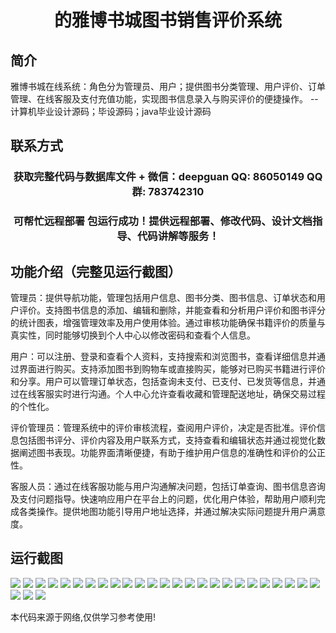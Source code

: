 <p><h1 align="center">的雅博书城图书销售评价系统</h1></p>

## 简介
雅博书城在线系统：角色分为管理员、用户；提供图书分类管理、用户评价、订单管理、在线客服及支付充值功能，实现图书信息录入与购买评价的便捷操作。    --计算机毕业设计源码；毕设源码；java毕业设计源码


## 联系方式
<p><h3 align="center">获取完整代码与数据库文件 + 微信：deepguan QQ: 86050149 QQ群: 783742310</h3></p>
<p><h3 align="center">可帮忙远程部署 包运行成功！提供远程部署、修改代码、设计文档指导、代码讲解等服务！</h3></p>

## 功能介绍（完整见运行截图）
管理员：提供导航功能，管理包括用户信息、图书分类、图书信息、订单状态和用户评价。支持图书信息的添加、编辑和删除，并能查看和分析用户评价和图书评分的统计图表，增强管理效率及用户使用体验。通过审核功能确保书籍评价的质量与真实性，同时能够切换到个人中心以修改密码和查看个人信息。

用户：可以注册、登录和查看个人资料，支持搜索和浏览图书，查看详细信息并通过界面进行购买。支持添加图书到购物车或直接购买，能够对已购买书籍进行评价和分享。用户可以管理订单状态，包括查询未支付、已支付、已发货等信息，并通过在线客服实时进行沟通。个人中心允许查看收藏和管理配送地址，确保交易过程的个性化。

评价管理员：管理系统中的评价审核流程，查阅用户评价，决定是否批准。评价信息包括图书评分、评价内容及用户联系方式，支持查看和编辑状态并通过视觉化数据阐述图书表现。功能界面清晰便捷，有助于维护用户信息的准确性和评价的公正性。

客服人员：通过在线客服功能与用户沟通解决问题，包括订单查询、图书信息咨询及支付问题指导。快速响应用户在平台上的问题，优化用户体验，帮助用户顺利完成各类操作。提供地图功能引导用户地址选择，并通过解决实际问题提升用户满意度。


## 运行截图
![](https://bs-1329754181.cos.ap-shanghai.myqcloud.com/ssm/YaBoBookCitySalesEvaluationSystem/img/001.jpg)
![](https://bs-1329754181.cos.ap-shanghai.myqcloud.com/ssm/YaBoBookCitySalesEvaluationSystem/img/002.jpg)
![](https://bs-1329754181.cos.ap-shanghai.myqcloud.com/ssm/YaBoBookCitySalesEvaluationSystem/img/003.jpg)
![](https://bs-1329754181.cos.ap-shanghai.myqcloud.com/ssm/YaBoBookCitySalesEvaluationSystem/img/004.jpg)
![](https://bs-1329754181.cos.ap-shanghai.myqcloud.com/ssm/YaBoBookCitySalesEvaluationSystem/img/005.jpg)
![](https://bs-1329754181.cos.ap-shanghai.myqcloud.com/ssm/YaBoBookCitySalesEvaluationSystem/img/006.jpg)
![](https://bs-1329754181.cos.ap-shanghai.myqcloud.com/ssm/YaBoBookCitySalesEvaluationSystem/img/007.jpg)
![](https://bs-1329754181.cos.ap-shanghai.myqcloud.com/ssm/YaBoBookCitySalesEvaluationSystem/img/008.jpg)
![](https://bs-1329754181.cos.ap-shanghai.myqcloud.com/ssm/YaBoBookCitySalesEvaluationSystem/img/009.jpg)
![](https://bs-1329754181.cos.ap-shanghai.myqcloud.com/ssm/YaBoBookCitySalesEvaluationSystem/img/010.jpg)
![](https://bs-1329754181.cos.ap-shanghai.myqcloud.com/ssm/YaBoBookCitySalesEvaluationSystem/img/011.jpg)
![](https://bs-1329754181.cos.ap-shanghai.myqcloud.com/ssm/YaBoBookCitySalesEvaluationSystem/img/012.jpg)
![](https://bs-1329754181.cos.ap-shanghai.myqcloud.com/ssm/YaBoBookCitySalesEvaluationSystem/img/013.jpg)
![](https://bs-1329754181.cos.ap-shanghai.myqcloud.com/ssm/YaBoBookCitySalesEvaluationSystem/img/014.jpg)
![](https://bs-1329754181.cos.ap-shanghai.myqcloud.com/ssm/YaBoBookCitySalesEvaluationSystem/img/015.jpg)
![](https://bs-1329754181.cos.ap-shanghai.myqcloud.com/ssm/YaBoBookCitySalesEvaluationSystem/img/016.jpg)
![](https://bs-1329754181.cos.ap-shanghai.myqcloud.com/ssm/YaBoBookCitySalesEvaluationSystem/img/017.jpg)
![](https://bs-1329754181.cos.ap-shanghai.myqcloud.com/ssm/YaBoBookCitySalesEvaluationSystem/img/018.jpg)
![](https://bs-1329754181.cos.ap-shanghai.myqcloud.com/ssm/YaBoBookCitySalesEvaluationSystem/img/019.jpg)
![](https://bs-1329754181.cos.ap-shanghai.myqcloud.com/ssm/YaBoBookCitySalesEvaluationSystem/img/020.jpg)
![](https://bs-1329754181.cos.ap-shanghai.myqcloud.com/ssm/YaBoBookCitySalesEvaluationSystem/img/021.jpg)
![](https://bs-1329754181.cos.ap-shanghai.myqcloud.com/ssm/YaBoBookCitySalesEvaluationSystem/img/022.jpg)
![](https://bs-1329754181.cos.ap-shanghai.myqcloud.com/ssm/YaBoBookCitySalesEvaluationSystem/img/023.jpg)
![](https://bs-1329754181.cos.ap-shanghai.myqcloud.com/ssm/YaBoBookCitySalesEvaluationSystem/img/024.jpg)
![](https://bs-1329754181.cos.ap-shanghai.myqcloud.com/ssm/YaBoBookCitySalesEvaluationSystem/img/025.jpg)
![](https://bs-1329754181.cos.ap-shanghai.myqcloud.com/ssm/YaBoBookCitySalesEvaluationSystem/img/026.jpg)
![](https://bs-1329754181.cos.ap-shanghai.myqcloud.com/ssm/YaBoBookCitySalesEvaluationSystem/img/027.jpg)
![](https://bs-1329754181.cos.ap-shanghai.myqcloud.com/ssm/YaBoBookCitySalesEvaluationSystem/img/028.jpg)

<p>本代码来源于网络,仅供学习参考使用!</p>
